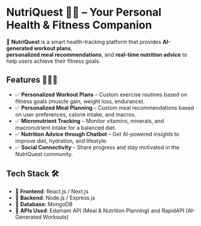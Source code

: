 # NutriQuest 🍏💪 – Your Personal Health & Fitness Companion

🚀 **NutriQuest** is a smart health-tracking platform that provides **AI-generated workout plans**,  
**personalized meal recommendations**, and **real-time nutrition advice** to help users achieve their fitness goals.

## Features 🏋️‍♂️🥗
- ✅ **Personalized Workout Plans** – Custom exercise routines based on fitness goals (muscle gain, weight loss, endurance).
- ✅ **Personalized Meal Planning** – Custom meal recommendations based on user preferences, calorie intake, and macros.
- ✅ **Micronutrient Tracking** – Monitor vitamins, minerals, and macronutrient intake for a balanced diet.
- ✅ **Nutrition Advice through Chatbot** – Get AI-powered insights to improve diet, hydration, and lifestyle.
- ✅ **Social Connectivity** – Share progress and stay motivated in the NutriQuest community.

## Tech Stack 🛠️
- 🔹 **Frontend**: React.js / Next.js
- 🔹 **Backend**: Node.js / Express.js
- 🔹 **Database**: MongoDB
- 🔹 **APIs Used**: Edamam API (Meal & Nutrition Planning) and RapidAPI (AI-Generated Workouts)
